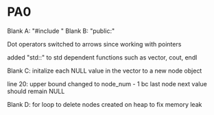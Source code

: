 # PA0

Blank A: "#include <vector>"
Blank B: "public:"

Dot operators switched to arrows since working with pointers

added "std::" to std dependent functions such as vector, cout, endl

Blank C: initalize each NULL value in the vector to a new node object

line 20: upper bound changed to node_num - 1 bc last node next value should remain NULL

Blank D: for loop to delete nodes created on heap to fix memory leak



